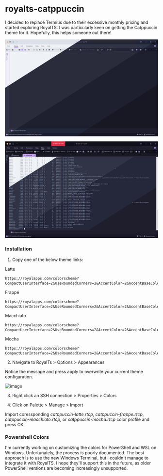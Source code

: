 # royalts-catppuccin

I decided to replace Termius due to their excessive monthly pricing and started exploring RoyalTS. I was particularly keen on getting the Catppuccin theme for it. Hopefully, this helps someone out there!

![image](rts_colors.png)

![image](term_colors.png)

### Installation

1. Copy one of the below theme links:

Latte
```
https://royalapps.com/colorscheme?CompactUserInterface=2&UseRoundedCorners=2&AccentColor=2&AccentBaseColor=8839EF&BackgroundP200=E6E9EF&BackgroundP100=EFF1F5&Background0=EFF1F5&BackgroundM100=BCC0CC&BackgroundM200=CCD0DA&Foreground100=4C4F69&Foreground50=8C8FA1&Foreground25=9CA0B0&EditBackground0=E6E9EF&EditBackgroundM50=BCC0CC&EditBackgroundM100=CCD0DA&EditBackgroundM200=BCC0CC&EditBackgroundM300=ACB0BE&EditForeground100=4C4F69&EditForeground50=8C8FA1&EditForeground25=9CA0B0&Line100=ACB0BE&Line50=BCC0CC&Line25=ACB0BE&LineGradient100C1=EFF1F5&LineGradient100C2=9CA0B0&LineGradient50C1=EFF1F5&LineGradient50C2=CCD0DA&PrimaryBackgroundP100=BCC0CC&PrimaryBackground0=8839EF&PrimaryBackgroundM100=8839EF&PrimaryBackgroundM200=8839EF&PrimaryForeground100=EFF1F5&PrimaryForeground25=EFF1F5&SecondaryBackground0=DCE0E8&SecondaryBackgroundM100=E6E9EF&SecondaryBackgroundM200=CCD0DA&SecondaryForeground100=4C4F69&SecondaryForeground25=8C8FA1&Red=4C4F69&Green=4C4F69&Blue=8839EF&Yellow=4C4F69&Black=4C4F69&White=E6E9EF&Gray=4C4F69
```

Frappé
```
https://royalapps.com/colorscheme?CompactUserInterface=2&UseRoundedCorners=2&AccentColor=2&AccentBaseColor=CA9EE6&BackgroundP200=292C3C&BackgroundP100=303446&Background0=303446&BackgroundM100=51576D&BackgroundM200=414559&Foreground100=C6D0F5&Foreground50=838BA7&Foreground25=737994&EditBackground0=292C3C&EditBackgroundM50=51576D&EditBackgroundM100=414559&EditBackgroundM200=51576D&EditBackgroundM300=626880&EditForeground100=C6D0F5&EditForeground50=838BA7&EditForeground25=737994&Line100=626880&Line50=51576D&Line25=626880&LineGradient100C1=303446&LineGradient100C2=737994&LineGradient50C1=303446&LineGradient50C2=414559&PrimaryBackgroundP100=51576D&PrimaryBackground0=CA9EE6&PrimaryBackgroundM100=CA9EE6&PrimaryBackgroundM200=CA9EE6&PrimaryForeground100=303446&PrimaryForeground25=303446&SecondaryBackground0=232634&SecondaryBackgroundM100=292C3C&SecondaryBackgroundM200=414559&SecondaryForeground100=C6D0F5&SecondaryForeground25=838BA7&Red=C6D0F5&Green=C6D0F5&Blue=CA9EE6&Yellow=C6D0F5&Black=C6D0F5&White=292C3C&Gray=C6D0F5
```

Macchiato
```
https://royalapps.com/colorscheme?CompactUserInterface=2&UseRoundedCorners=2&AccentColor=2&AccentBaseColor=C6A0F6&BackgroundP200=1E2030&BackgroundP100=24273A&Background0=24273A&BackgroundM100=494D64&BackgroundM200=363A4F&Foreground100=CAD3F5&Foreground50=8087A2&Foreground25=6E738D&EditBackground0=1E2030&EditBackgroundM50=494D64&EditBackgroundM100=363A4F&EditBackgroundM200=494D64&EditBackgroundM300=5B6078&EditForeground100=CAD3F5&EditForeground50=8087A2&EditForeground25=6E738D&Line100=5B6078&Line50=494D64&Line25=5B6078&LineGradient100C1=24273A&LineGradient100C2=6E738D&LineGradient50C1=24273A&LineGradient50C2=363A4F&PrimaryBackgroundP100=494D64&PrimaryBackground0=C6A0F6&PrimaryBackgroundM100=C6A0F6&PrimaryBackgroundM200=C6A0F6&PrimaryForeground100=24273A&PrimaryForeground25=24273A&SecondaryBackground0=181926&SecondaryBackgroundM100=1E2030&SecondaryBackgroundM200=363A4F&SecondaryForeground100=CAD3F5&SecondaryForeground25=8087A2&Red=CAD3F5&Green=CAD3F5&Blue=C6A0F6&Yellow=CAD3F5&Black=CAD3F5&White=1E2030&Gray=CAD3F5
```

Mocha
```
https://royalapps.com/colorscheme?CompactUserInterface=2&UseRoundedCorners=2&AccentColor=2&AccentBaseColor=CBA6F7&BackgroundP200=181825&BackgroundP100=1E1E2E&Background0=1E1E2E&BackgroundM100=45475A&BackgroundM200=313244&Foreground100=CDD6F4&Foreground50=7F849C&Foreground25=6C7086&EditBackground0=181825&EditBackgroundM50=45475A&EditBackgroundM100=313244&EditBackgroundM200=45475A&EditBackgroundM300=585B70&EditForeground100=CDD6F4&EditForeground50=7F849C&EditForeground25=6C7086&Line100=585B70&Line50=45475A&Line25=585B70&LineGradient100C1=1E1E2E&LineGradient100C2=6C7086&LineGradient50C1=1E1E2E&LineGradient50C2=313244&PrimaryBackgroundP100=45475A&PrimaryBackground0=CBA6F7&PrimaryBackgroundM100=CBA6F7&PrimaryBackgroundM200=CBA6F7&PrimaryForeground100=1E1E2E&PrimaryForeground25=1E1E2E&SecondaryBackground0=11111B&SecondaryBackgroundM100=181825&SecondaryBackgroundM200=313244&SecondaryForeground100=CDD6F4&SecondaryForeground25=7F849C&Red=CDD6F4&Green=CDD6F4&Blue=CBA6F7&Yellow=CDD6F4&Black=CDD6F4&White=181825&Gray=CDD6F4
```

2. Navigate to RoyalTs > Options > Appearances

Notice the message and press apply to overwrite your current theme configuration.

![image](https://github.com/user-attachments/assets/3fec16de-c81c-4b0d-ace4-e16b4434209c)

3. Right click an SSH connection > Properties > Colors

4. Click on Palette > Manage > Import

Import coressponding *catppuccin-latte.rtcp*, *catppuccin-frappe.rtcp*, *catppuccin-macchiato.rtcp*, or *catppuccin-mocha.rtcp* color profile and press OK.

### Powershell Colors

I'm currently working on customizing the colors for PowerShell and WSL on Windows. Unfortunately, the process is poorly documented. The best approach is to use the new Windows Terminal, but I couldn't manage to integrate it with RoyalTS. I hope they'll support this in the future, as older PowerShell versions are becoming increasingly unsupported.
